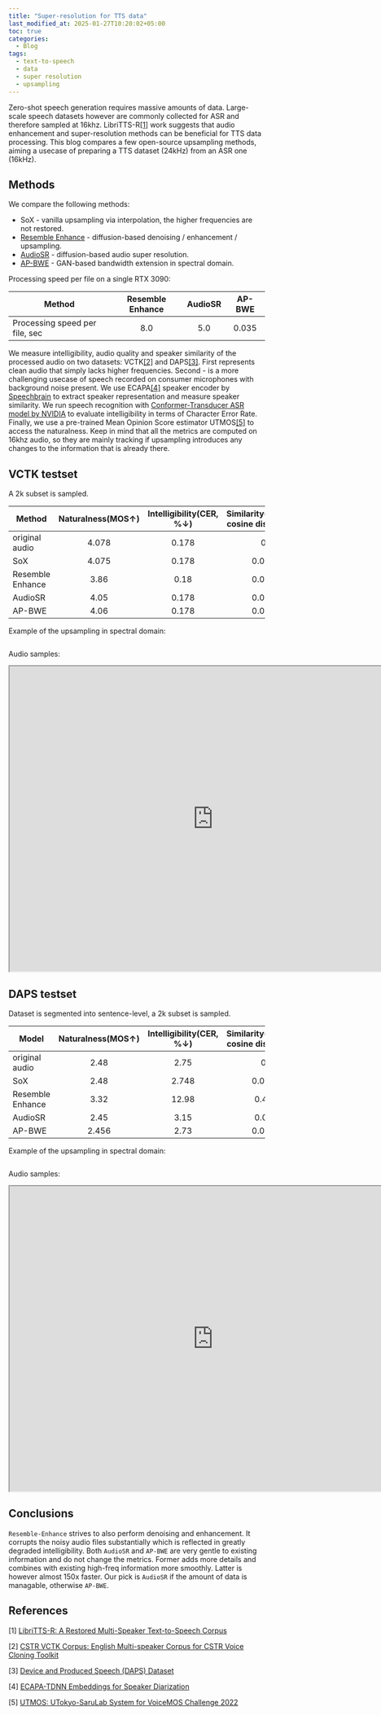 ```yaml
---
title: "Super-resolution for TTS data"
last_modified_at: 2025-01-27T10:20:02+05:00
toc: true
categories:
  - Blog
tags:
  - text-to-speech
  - data
  - super resolution
  - upsampling
---
```


Zero-shot speech generation requires massive amounts of data.
Large-scale speech datasets however are commonly collected for ASR and therefore sampled at 16khz.
LibriTTS-R[[1]](#1) work suggests that audio enhancement and super-resolution methods can be beneficial for TTS data processing. This blog compares a few open-source upsampling methods,
aiming a usecase of preparing a TTS dataset (24kHz) from an ASR one (16kHz).

## Methods

We compare the following methods:

* SoX - vanilla upsampling via interpolation, the higher frequencies are not restored. 
* [Resemble Enhance](https://github.com/resemble-ai/resemble-enhance) - diffusion-based denoising / enhancement / upsampling.
* [AudioSR](https://github.com/haoheliu/versatile_audio_super_resolution) - diffusion-based audio super resolution.
* [AP-BWE](https://yxlu-0102.github.io/AP-BWE/) - GAN-based bandwidth extension in spectral domain.

Processing speed per file on a single RTX 3090:

| Method | Resemble Enhance | AudioSR | AP-BWE |
| --- | :---: | :---: | :---: |
| Processing speed per file, sec | 8.0 | 5.0 | 0.035 |

We measure intelligibility, audio quality and speaker similarity of the processed audio on two datasets: VCTK[[2]](#2) and DAPS[[3]](#3). First represents clean audio that simply lacks higher frequencies. Second - is a more challenging usecase of speech recorded on consumer microphones with background noise present.
We use ECAPA[[4]](#4) speaker encoder by [Speechbrain](https://huggingface.co/speechbrain/spkrec-ecapa-voxceleb) to extract speaker representation and measure speaker similarity. We run speech recognition with [Conformer-Transducer ASR model by NVIDIA](https://huggingface.co/nvidia/stt_en_conformer_transducer_xlarge#model-architecture) to evaluate intelligibility in terms of Character Error Rate. Finally, we use a pre-trained Mean Opinion Score estimator UTMOS[[5]](#5) to access the naturalness.
Keep in mind that all the metrics are computed on 16khz audio, so they are mainly tracking if upsampling
introduces any changes to the information that is already there. 

## VCTK testset

A 2k subset is sampled.

| Method | Naturalness(MOS↑)  | Intelligibility(CER, %↓) | Similarity(inverted cosine distance↓) |
| --- | :---: | :---: | :---: |
| original audio | 4.078 | 0.178 | 0 |
| SoX | 4.075 | 0.178 | 0.002 |
| Resemble Enhance | 3.86 | 0.18 | 0.079 |
| AudioSR | 4.05 | 0.178 | 0.039 |
| AP-BWE | 4.06 | 0.178 | 0.042 |

Example of the upsampling in spectral domain:

<figure style="width: 300px" class="align-center">
  <img src="{{ site.url }}{{ site.baseurl }}/assets/images/posts/dataset_super_resolution/vctk_example.png" alt="">
</figure>

Audio samples:

<iframe src="https://balacoonwebsite.s3.eu-north-1.amazonaws.com/posts/dataset_super_resolution/sr_vctk_demo.html" width="800" height="600"></iframe>

## DAPS testset

Dataset is segmented into sentence-level, a 2k subset is sampled.

| Model | Naturalness(MOS↑)  | Intelligibility(CER, %↓) | Similarity(inverted cosine distance↓) |
| --- | :---: | :---: | :---: |
| original audio | 2.48 | 2.75 | 0 |
| SoX | 2.48 | 2.748 | 0.008 |
| Resemble Enhance | 3.32 | 12.98 | 0.43 |
| AudioSR | 2.45 | 3.15 | 0.07 |
| AP-BWE | 2.456 | 2.73 | 0.007 |

Example of the upsampling in spectral domain:

<figure style="width: 300px" class="align-center">
  <img src="{{ site.url }}{{ site.baseurl }}/assets/images/posts/dataset_super_resolution/daps_example.png" alt="">
</figure>

Audio samples:

<iframe src="https://balacoonwebsite.s3.eu-north-1.amazonaws.com/posts/dataset_super_resolution/sr_daps_demo.html" width="800" height="600"></iframe>

## Conclusions

`Resemble-Enhance` strives to also perform denoising and enhancement.
It corrupts the noisy audio files substantially which is reflected in greatly degraded intelligibility.
Both `AudioSR` and `AP-BWE` are very gentle to existing information and do not change the metrics.
Former adds more details and combines with existing high-freq information more smoothly.
Latter is however almost 150x faster. Our pick is `AudioSR` if the amount of data is managable, otherwise `AP-BWE`.

## References
<a id="1">[1]</a>
[LibriTTS-R: A Restored Multi-Speaker Text-to-Speech Corpus](https://arxiv.org/abs/2305.18802)

<a id="2">[2]</a>
[CSTR VCTK Corpus: English Multi-speaker Corpus for CSTR Voice Cloning Toolkit](https://datashare.ed.ac.uk/handle/10283/3443)

<a id="3">[3]</a>
[Device and Produced Speech (DAPS) Dataset](https://ccrma.stanford.edu/~gautham/Site/daps_files/mysore-spl2015.pdf)

<a id="4">[4]</a>
[ECAPA-TDNN Embeddings for Speaker Diarization](https://arxiv.org/abs/2104.01466)

<a id="5">[5]</a>
[UTMOS: UTokyo-SaruLab System for VoiceMOS Challenge 2022](https://arxiv.org/abs/2204.02152)